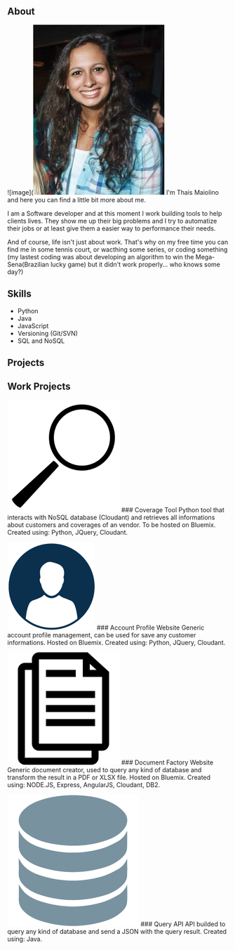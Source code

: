 ## About

![image](![images](assets/images/thais.jpg) I'm Thais Maiolino and here you can find a little bit more about me.

I am a Software developer and at this moment I work building tools to help clients lives. They show me up their big problems and I try to automatize their jobs or at least give them a easier way to performance their needs.

And of course, life isn't just about work. That's why on my free time you can find me in some tennis court, or wacthing some series, or coding something (my lastest coding was about developing an algorithm to win the Mega-Sena(Brazilian lucky game) but it didn't work properly... who knows some day?)

## Skills

- Python
- Java
- JavaScript
- Versioning (Git/SVN)
- SQL and NoSQL

## Projects

## Work Projects

![images](assets/images/coverage.png) ### Coverage Tool
Python tool that interacts with NoSQL database (Cloudant) and retrieves all informations about customers and coverages of an vendor.
To be hosted on Bluemix.
Created using: Python, JQuery, Cloudant.

![images](assets/images/profile.png) ### Account Profile Website
Generic account profile management, can be used for save any customer informations.
Hosted on Bluemix.
Created using: Python, JQuery, Cloudant.


![images](assets/images/document.png) ### Document Factory Website
Generic document creator, used to query any kind of database and transform the result in a PDF or XLSX file.
Hosted on Bluemix.
Created using: NODE.JS, Express, AngularJS, Cloudant, DB2.

![images](assets/images/query.png) ### Query API
API builded to query any kind of database and send a JSON with the query result.
Created using: Java.








